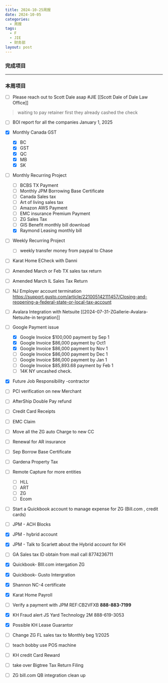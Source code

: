 ```yaml
---
title: 2024-10-25周报
date: 2024-10-05
categories:
  - 周报
tags:
  - F
  - JIE
  - 财务部
layout: post
---
```


### 完成项目  


---
### 本周项目

- [ ] Please reach out to Scott Dale asap #JIE    [[Scott Dale of Dale Law Office]]    
> waiting to pay retainer first
> they already cashed the check
- [ ] BOI report for all the companies January 1, 2025
- [x] Monthly Canada GST
	- [x] BC
	- [x] GST
	- [x] QC
	- [x] MB
	- [x] SK
- [ ] Monthly Recurring Project
	- [ ] BCBS TX Payment
	- [ ] Monthly JPM Borrowing Base Certificate
	- [ ] Canada Sales tax
	- [ ] Art of living sales tax
	- [ ] Amazon AWS Payment
	- [ ] EMC insurance Premium Payment
	- [ ] ZG Sales Tax
	- [ ] GIS Benefit monthly bill download
	- [x] Raymond Leasing monthly bill
- [ ] Weekly Recurring Project
	- [ ] weekly transfer money from paypal to Chase
- [ ] Karat Home ECheck with Danni
- [ ] Amended March or Feb TX sales tax return
- [ ] Amended March IL Sales Tax Return 
- [ ] NJ Employer account termination   https://support.gusto.com/article/221005142111457/Closing-and-reopening-a-federal-state-or-local-tax-account
- [ ] Avalara Integration with Netsuite [[2024-07-31-ZGallerie-Avalara-Netsuite-in tergration]]
- [ ] Google Payment issue
	- [x] Google Invoice $100,000 payment by Sep 1
	- [x] Google Invoice $86,000 payment by Oct1
	- [x] Google Invoice $86,000 payment by Nov 1
	- [ ] Google Invoice $86,000 payment by Dec 1
	- [ ] Google Invoice $86,000 payment by Jan 1
	- [ ] Google Invoice $85,893.68 payment by Feb 1
	- [ ] 14K NY uncashed check.
- [x] Future Job Responsibility -contractor
- [ ] PCI verification on new Merchant
- [ ] AfterShip Double Pay refund
- [ ] Credit Card Receipts
- [ ] EMC Claim
- [ ] Move all the ZG auto Charge to new CC
- [ ] Renewal for AR insurance
- [ ] Sep Borrow Base Certificate
- [ ] Gardena Property Tax
- [ ] Remote Capture for more entities
	- [ ] HLL
	- [ ] ART
	- [ ] ZG
	- [ ] Ecom
- [ ] Start a Quickbook account to manage expense for ZG (Bill.com , credit cards)
- [ ] JPM - ACH Blocks
- [x] JPM - hybrid account
- [x] JPM - Talk to Scarlett about the Hybrid account for KH
- [ ] GA Sales tax ID obtain from mail call 8774236711
- [x] Quickbook- BIll.com intergation ZG
- [x] Quickbook- Gusto Intergration
- [x] Shannon NC-4 certificate
- [x] Karat Home Payroll
- [ ] Verify a payment with JPM  REF:CB2VFXB  **888-883-7199**
- [x] KH Fraud alert JS Yard Technology 2M 888-619-3053
- [x] Possible KH Lease Guarantor 
- [ ] Change ZG FL sales tax to Monthly beg 1/2025
- [ ] teach bobby use POS machine
- [ ] KH credit Card Reward
- [ ] take over Bigtree Tax Return Filing
- [ ] ZG bill.com  QB integration clean up 











































































































































































































































